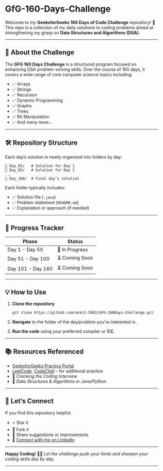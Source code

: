 # GfG-160-Days-Challenge



Welcome to my **GeeksforGeeks 160 Days of Code Challenge** repository! 🎯
This repo is a collection of my daily solutions to coding problems aimed at strengthening my grasp on **Data Structures and Algorithms (DSA).**

---

## 📌 About the Challenge

The **GFG 160 Days Challenge** is a structured program focused on enhancing DSA problem-solving skills. Over the course of 160 days, it covers a wide range of core computer science topics including:

* ✅ Arrays
* ✅ Strings
* ✅ Recursion
* ✅ Dynamic Programming
* ✅ Graphs
* ✅ Trees
* ✅ Bit Manipulation
* ✅ And many more...

---

## 🛠 Repository Structure

Each day’s solution is neatly organized into folders by day:

```
📁 Day_01/   # Solution for Day 1  
📁 Day_02/   # Solution for Day 2  
...  
📁 Day_160/  # Final day’s solution
```

Each folder typically includes:

* ✅ Solution file (`.java`)
* ✅ Problem statement (`README.md`)
* ✅ Explanation or approach (if needed)

---

## 🚧 Progress Tracker

| Phase             | Status         |
| ----------------- | -------------- |
| Day 1 - Day 50    | 🔧 In Progress |
| Day 51 - Day 100  | ⏳ Coming Soon  |
| Day 101 - Day 160 | ⏳ Coming Soon  |

---

## 💡 How to Use

1. **Clone the repository**

   ```bash
   git clone https://github.com/ankit-5002/GFG-160Days-Challenge.git
   ```

2. **Navigate** to the folder of the day/problem you're interested in.

3. **Run the code** using your preferred compiler or IDE.

---

## 📚 Resources Referenced

* [GeeksforGeeks Practice Portal](https://practice.geeksforgeeks.org)
* [LeetCode](https://leetcode.com), [CodeChef](https://www.codechef.com) – for additional practice
* 📘 *Cracking the Coding Interview*
* 📘 *Data Structures & Algorithms in Java/Python*

---

## 🤝 Let’s Connect

If you find this repository helpful:

* ⭐ Star it
* 🔁 Fork it
* 💬 Share suggestions or improvements
* 🔗 [Connect with me on LinkedIn](https://www.linkedin.com/in/ankit-kumar5002/)

---

**Happy Coding!** 🚀🔥
*Let the challenge push your limits and sharpen your coding skills day by day.*

---
